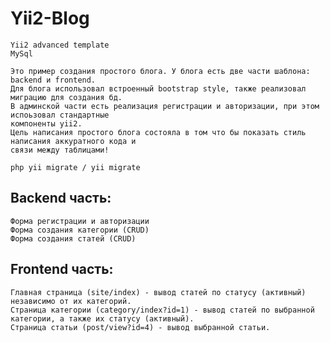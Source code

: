 # Yii2-Blog

    Yii2 advanced template
    MySql

    Это пример создания простого блога. У блога есть две части шаблона: backend и frontend. 
    Для блога использовал встроенный bootstrap style, также реализовал миграцию для создания бд. 
    В админской части есть реализация регистрации и авторизации, при этом испоьзовал стандартные 
    компоненты yii2.
    Цель написания простого блога состояла в том что бы показать стиль написания аккуратного кода и 
    связи между таблицами!

    php yii migrate / yii migrate

Backend часть:
--------------
    Форма регистрации и авторизации
    Форма создания категории (CRUD)
    Форма создания статей (CRUD)

Frontend часть:
--------------
    Главная страница (site/index) - вывод статей по статусу (активный) независимо от их категорий.
    Страница категории (category/index?id=1) - вывод статей по выбранной категории, а также их статусу (активный).
    Страница статьи (post/view?id=4) - вывод выбранной статьи.